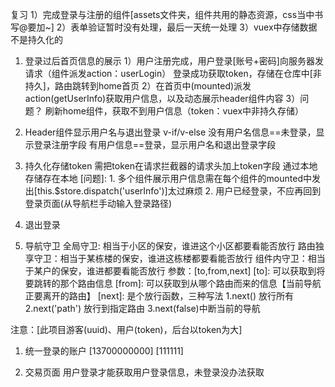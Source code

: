 复习
1）完成登录与注册的组件[assets文件夹，组件共用的静态资源，css当中书写@要加~]
2）表单验证暂时没有处理，最后一天统一处理
3）vuex中存储数据不是持久化的



1. 登录过后首页信息的展示
    1）用户注册完成，用户登录[账号+密码]向服务器发请求（组件派发action：userLogin）
       登录成功获取token，存储在仓库中[非持久]，路由跳转到home首页
    2）在首页中(mounted)派发action(getUserInfo)获取用户信息，以及动态展示header组件内容
    3）问题？ 刷新home组件，获取不到用户信息（token：vuex中非持久存储）


2. Header组件显示用户名与退出登录
    v-if/v-else
      没有用户名信息==未登录，显示登录注册字段
      有用户信息==登录，显示用户名和退出登录字段


3. 持久化存储token
    需把token在请求拦截器的请求头加上token字段
    通过本地存储存在本地
  [问题]: 
        1. 多个组件展示用户信息需在每个组件的mounted中发出[this.$store.dispatch('userInfo')]太过麻烦
        2. 用户已经登录，不应再回到登录页面(从导航栏手动输入登录路径)

4. 退出登录


5. 导航守卫
    全局守卫: 相当于小区的保安，谁进这个小区都要看能否放行
    路由独享守卫：相当于某栋楼的保安，谁进这栋楼都要看能否放行
    组件内守卫：相当于某户的保安，谁进都要看能否放行
    参数：[to,from,next]
    [to]: 可以获取到将要跳转的那个路由信息
    [from]: 可以获取到从哪个路由而来的信息【当前导航正要离开的路由】
    [next]: 是个放行函数，三种写法
        1.next() 放行所有
        2.next('path') 放行到指定路由
        3.next(false)中断当前的导航

注意：[此项目游客(uuid)、用户(token)，后台以token为大]


1. 统一登录的账户
    [13700000000] [111111]


2. 交易页面
   用户登录才能获取用户登录信息，未登录没办法获取



 



